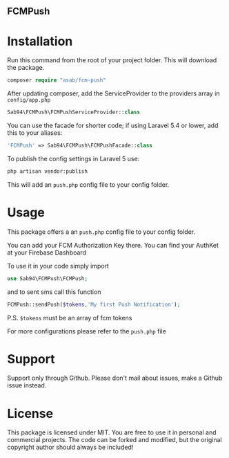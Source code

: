 ## FCMPush

# Installation

Run this command from the root of your project folder. This will download the package.

```php
composer require "asab/fcm-push"
```


After updating composer, add the ServiceProvider to the providers array in `config/app.php`

```php
Sab94\FCMPush\FCMPushServiceProvider::class
```

You can use the facade for shorter code; if using Laravel 5.4 or lower, add this to your aliases:

```php
'FCMPush' => Sab94\FCMPush\FCMPushFacade::class
```

To publish the config settings in Laravel 5 use:

```php
php artisan vendor:publish
```

This will add an `push.php` config file to your config folder.

# Usage
This package offers a an `push.php` config file to your config folder.

You can add your FCM Authorization Key there. You can find your AuthKet at your Firebase Dashboard

To use it in your code simply import 
```php
use Sab94\FCMPush\FCMPush;
```
and to sent sms call this function
```php
FCMPush::sendPush($tokens,'My first Push Notification');
```
P.S. `$tokens` must be an array of fcm tokens

For more configurations please refer to the `push.php` file

# Support

Support only through Github. Please don't mail about issues, make a Github issue instead.

# License

This package is licensed under MIT. You are free to use it in personal and commercial projects. The code can be forked and modified, but the original copyright author should always be included!
